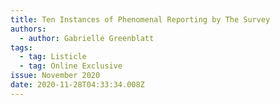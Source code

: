 ```yaml
---
title: Ten Instances of Phenomenal Reporting by The Survey
authors:
  - author: Gabrielle Greenblatt
tags:
  - tag: Listicle
  - tag: Online Exclusive
issue: November 2020
date: 2020-11-28T04:33:34.008Z
---
```

``` 






































```